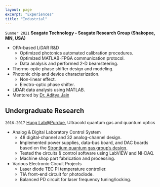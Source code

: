 ```yaml
---
layout: page
excerpt: "Experiences"
title: "Industrial"
---
```


`Summer 2021` **Seagate Technology - Seagate Research Group (Shakopee, MN, USA)**

- OPA-based LiDAR R&D
	- Optimized photonics automated calibration procedures.
	- Optimized MATLAB-FPGA communication protocol.
	- Data analysis and performed 2-D beamsteering.
- Thermo-optic phase shifter design and modeling.
- Photonic chip and device characterization.
	- Non-linear effect.
	- Electro-optic phase shifter.
- LiDAR data analysis using MATLAB.
- Mentored by [Dr. Aditya Jain](https://www.linkedin.com/in/adityajainisu/)


## Undergraduate Research

`2016-2017` [Hung Lab@Purdue](https://ultracold.physics.purdue.edu/members/index.html), Ultracold quantum gas and quantum optics

- Analog & Digital Laboratory Control System
	- 48 digital-channel and 32 analog-channel design.
	- Implemented power supplies, data-bus board, and DAC boards based on the [Strontium quantum gas group’s design](https://www.strontiumbec.com/).
	- Tested the circuits & control software using LabVIEW and NI-DAQ.
	- Machine shop part fabrication and processing.
- Various Electronic Circuit Projects
	- Laser diode TEC PI temperature controller.
	- TIA front-end circuit for photodiode.
	- Balanced PD circuit for laser frequency tuning/locking.



